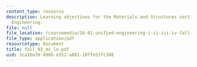 ```yaml
---
content_type: resource
description: Learning objectives for the Materials and Structures section of Unified
  Engineering.
file: null
file_location: /coursemedia/16-01-unified-engineering-i-ii-iii-iv-fall-2005-spring-2006/3ca1ba39498be552a88110ffe53fc308_fall_03_ms_lo.pdf
file_type: application/pdf
resourcetype: Document
title: fall_03_ms_lo.pdf
uid: 3ca1ba39-498b-e552-a881-10ffe53fc308
---
```

